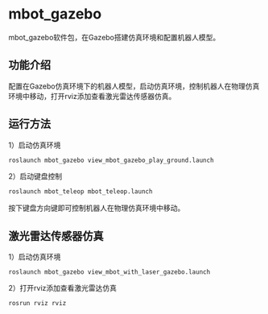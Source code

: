 # mbot_gazebo

mbot_gazebo软件包，在Gazebo搭建仿真环境和配置机器人模型。

## 功能介绍

配置在Gazebo仿真环境下的机器人模型，启动仿真环境，控制机器人在物理仿真环境中移动，打开rviz添加查看激光雷达传感器仿真。


## 运行方法

1）启动仿真环境

```sh
roslaunch mbot_gazebo view_mbot_gazebo_play_ground.launch 

```

2）启动键盘控制

```bash
roslaunch mbot_teleop mbot_teleop.launch
```

按下键盘方向键即可控制机器人在物理仿真环境中移动。

## 激光雷达传感器仿真

1）启动仿真环境

```
roslaunch mbot_gazebo view_mbot_with_laser_gazebo.launch
```

2）打开rviz添加查看激光雷达仿真

```
rosrun rviz rviz
```